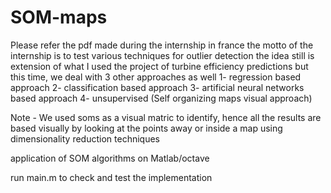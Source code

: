 # SOM-maps

Please refer the pdf made during the internship in france the motto of the internship is to test various techniques for outlier detection
the idea still is extension of what I used the project of turbine efficiency predictions but this time, we deal with 3 other approaches as well
1- regression based approach 
2- classification based approach
3- artificial neural networks based approach
4- unsupervised (Self organizing maps visual approach)

Note - We used soms as a visual matric to identify, hence all the results are based visually by looking at the points away or inside a map using dimensionality reduction techniques 

application of SOM algorithms on Matlab/octave

run main.m to check and test the implementation
